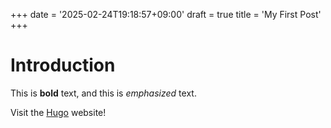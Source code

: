 +++
date = '2025-02-24T19:18:57+09:00'
draft = true
title = 'My First Post'
+++
# Introduction

This is **bold** text, and this is *emphasized* text.

Visit the [Hugo](https://gohugo.io) website!
